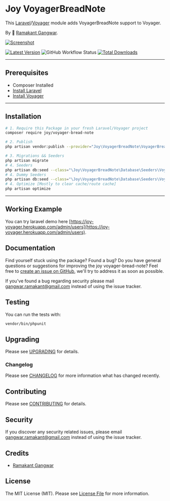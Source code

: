 # Joy VoyagerBreadNote

This [Laravel](https://laravel.com/)/[Voyager](https://voyager.devdojo.com/) module adds VoyagerBreadNote support to Voyager.

By 🐼 [Ramakant Gangwar](https://github.com/rxcod9).

[![Screenshot](https://raw.githubusercontent.com/rxcod9/joy-voyager-bread-note/main/cover.jpg)](https://joy-voyager.herokuapp.com/)

[![Latest Version](https://img.shields.io/github/v/release/rxcod9/joy-voyager-bread-note?style=flat-square)](https://github.com/rxcod9/joy-voyager-bread-note/releases)
![GitHub Workflow Status](https://img.shields.io/github/workflow/status/rxcod9/joy-voyager-bread-note/run-tests?label=tests)
[![Total Downloads](https://img.shields.io/packagist/dt/joy/voyager-bread-note.svg?style=flat-square)](https://packagist.org/packages/joy/voyager-bread-note)

---

## Prerequisites

*   Composer Installed
*   [Install Laravel](https://laravel.com/docs/installation)
*   [Install Voyager](https://github.com/the-control-group/voyager)

---

## Installation

```bash
# 1. Require this Package in your fresh Laravel/Voyager project
composer require joy/voyager-bread-note

# 2. Publish
php artisan vendor:publish --provider="Joy\VoyagerBreadNote\VoyagerBreadNoteServiceProvider" --force

# 3. Migrations && Seeders
php artisan migrate
# 4. Seeders
php artisan db:seed --class="\Joy\VoyagerBreadNote\Database\Seeders\VoyagerDatabaseSeeder" --force
# 4. Dummy Seeders
php artisan db:seed --class="\Joy\VoyagerBreadNote\Database\Seeders\VoyagerDummyDatabaseSeeder" --force
# 4. Optimize [Mostly to clear cache/route cache]
php artisan optimize
```

---


## Working Example

You can try laravel demo here [https://joy-voyager.herokuapp.com/admin/users](https://joy-voyager.herokuapp.com/admin/users).

## Documentation

Find yourself stuck using the package? Found a bug? Do you have general questions or suggestions for improving the joy voyager-bread-note? Feel free to [create an issue on GitHub](https://github.com/rxcod9/joy-voyager-bread-note/issues), we'll try to address it as soon as possible.

If you've found a bug regarding security please mail [gangwar.ramakant@gmail.com](mailto:gangwar.ramakant@gmail.com) instead of using the issue tracker.

## Testing

You can run the tests with:

```bash
vendor/bin/phpunit
```

## Upgrading

Please see [UPGRADING](UPGRADING.md) for details.

### Changelog

Please see [CHANGELOG](CHANGELOG.md) for more information what has changed recently.

## Contributing

Please see [CONTRIBUTING](CONTRIBUTING.md) for details.

## Security

If you discover any security related issues, please email [gangwar.ramakant@gmail.com](mailto:gangwar.ramakant@gmail.com) instead of using the issue tracker.

## Credits

- [Ramakant Gangwar](https://github.com/rxcod9)

## License

The MIT License (MIT). Please see [License File](LICENSE.md) for more information.
